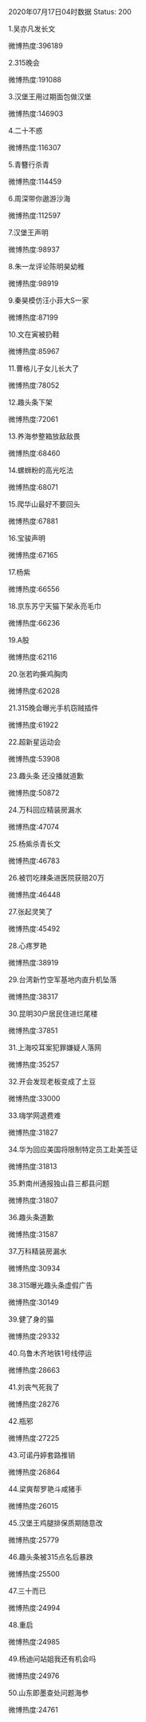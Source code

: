 2020年07月17日04时数据
Status: 200

1.吴亦凡发长文

微博热度:396189

2.315晚会

微博热度:191088

3.汉堡王用过期面包做汉堡

微博热度:146903

4.二十不惑

微博热度:116307

5.青簪行杀青

微博热度:114459

6.周深带你遨游沙海

微博热度:112597

7.汉堡王声明

微博热度:98937

8.朱一龙评论陈明昊幼稚

微博热度:98919

9.秦昊模仿汪小菲大S一家

微博热度:87199

10.文在寅被扔鞋

微博热度:85967

11.曹格儿子女儿长大了

微博热度:78052

12.趣头条下架

微博热度:72061

13.养海参整箱放敌敌畏

微博热度:68460

14.螺蛳粉的高光吃法

微博热度:68071

15.爬华山最好不要回头

微博热度:67881

16.宝骏声明

微博热度:67165

17.杨紫

微博热度:66556

18.京东苏宁天猫下架永亮毛巾

微博热度:66236

19.A股

微博热度:62116

20.张若昀撕鸡胸肉

微博热度:62028

21.315晚会曝光手机窃贼插件

微博热度:61922

22.超新星运动会

微博热度:53908

23.趣头条 还没播就道歉

微博热度:50872

24.万科回应精装房漏水

微博热度:47074

25.杨紫杀青长文

微博热度:46783

26.被罚吃辣条进医院获赔20万

微博热度:46448

27.张起灵笑了

微博热度:45492

28.心疼罗艳

微博热度:38919

29.台湾新竹空军基地内直升机坠落

微博热度:38317

30.昆明30户居民住进烂尾楼

微博热度:37851

31.上海咬耳案犯罪嫌疑人落网

微博热度:35257

32.开会发现老板变成了土豆

微博热度:33000

33.嗨学网退费难

微博热度:31827

34.华为回应美国将限制特定员工赴美签证

微博热度:31813

35.黔南州通报独山县三都县问题

微博热度:31807

36.趣头条道歉

微博热度:31587

37.万科精装房漏水

微博热度:30934

38.315曝光趣头条虚假广告

微博热度:30149

39.健了身的猫

微博热度:29332

40.乌鲁木齐地铁1号线停运

微博热度:28663

41.刘丧气死我了

微博热度:28276

42.瓶邪

微博热度:27225

43.可诺丹婷套路推销

微博热度:26864

44.梁爽帮罗艳斗咸猪手

微博热度:26015

45.汉堡王鸡腿排保质期随意改

微博热度:25779

46.趣头条被315点名后暴跌

微博热度:25500

47.三十而已

微博热度:24994

48.重启

微博热度:24985

49.杨迪问站姐我还有机会吗

微博热度:24976

50.山东即墨查处问题海参

微博热度:24761

